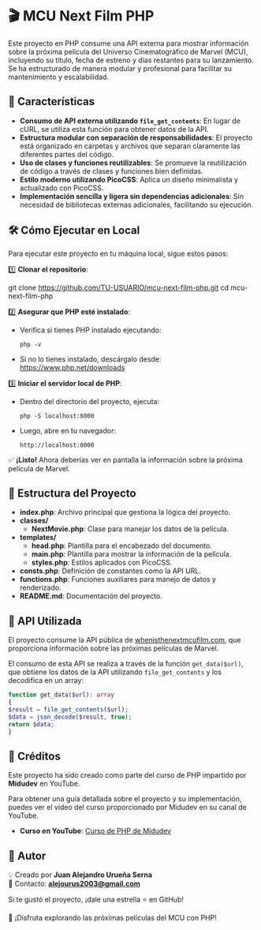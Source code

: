 # 🎬 MCU Next Film PHP

Este proyecto en PHP consume una API externa para mostrar información sobre la próxima película del Universo Cinematográfico de Marvel (MCU), incluyendo su título, fecha de estreno y días restantes para su lanzamiento. Se ha estructurado de manera modular y profesional para facilitar su mantenimiento y escalabilidad.

## 🚀 Características

- **Consumo de API externa utilizando `file_get_contents`**: En lugar de cURL, se utiliza esta función para obtener datos de la API.
- **Estructura modular con separación de responsabilidades**: El proyecto está organizado en carpetas y archivos que separan claramente las diferentes partes del código.
- **Uso de clases y funciones reutilizables**: Se promueve la reutilización de código a través de clases y funciones bien definidas.
- **Estilo moderno utilizando PicoCSS**: Aplica un diseño minimalista y actualizado con PicoCSS.
- **Implementación sencilla y ligera sin dependencias adicionales**: Sin necesidad de bibliotecas externas adicionales, facilitando su ejecución.

## 🛠️ Cómo Ejecutar en Local

Para ejecutar este proyecto en tu máquina local, sigue estos pasos:

1️⃣ **Clonar el repositorio**:

git clone https://github.com/TU-USUARIO/mcu-next-film-php.git
cd mcu-next-film-php


2️⃣ **Asegurar que PHP esté instalado**:
- Verifica si tienes PHP instalado ejecutando:
  ```
  php -v
  ```
- Si no lo tienes instalado, descárgalo desde: https://www.php.net/downloads

3️⃣ **Iniciar el servidor local de PHP**:
- Dentro del directorio del proyecto, ejecuta:
  ```
  php -S localhost:8000
  ```
- Luego, abre en tu navegador:
  ```
  http://localhost:8000
  ```

✅ **¡Listo!** Ahora deberías ver en pantalla la información sobre la próxima película de Marvel.

## 📂 Estructura del Proyecto

- **index.php**: Archivo principal que gestiona la lógica del proyecto.
- **classes/**
  - **NextMovie.php**: Clase para manejar los datos de la película.
- **templates/**
  - **head.php**: Plantilla para el encabezado del documento.
  - **main.php**: Plantilla para mostrar la información de la película.
  - **styles.php**: Estilos aplicados con PicoCSS.
- **consts.php**: Definición de constantes como la API URL.
- **functions.php**: Funciones auxiliares para manejo de datos y renderizado.
- **README.md**: Documentación del proyecto.


## 📡 API Utilizada

El proyecto consume la API pública de [whenisthenextmcufilm.com](https://whenisthenextmcufilm.com), que proporciona información sobre las próximas películas de Marvel.

El consumo de esta API se realiza a través de la función `get_data($url)`, que obtiene los datos de la API utilizando `file_get_contents` y los decodifica en un array:
```php
function get_data($url): array
{
$result = file_get_contents($url);
$data = json_decode($result, true);
return $data;
}
```

## 🚀 Créditos

Este proyecto ha sido creado como parte del curso de PHP impartido por **Midudev** en YouTube.

Para obtener una guía detallada sobre el proyecto y su implementación, puedes ver el video del curso proporcionado por Midudev en su canal de YouTube.

- **Curso en YouTube**: [Curso de PHP de Midudev](https://www.youtube.com/watch?v=V2Q1eRUlnlM)

## 🎯 Autor

💡 Creado por **Juan Alejandro Urueña Serna**  
📧 Contacto: **alejourus2003@gmail.com**

Si te gustó el proyecto, ¡dale una estrella ⭐ en GitHub!

🚀 ¡Disfruta explorando las próximas películas del MCU con PHP!